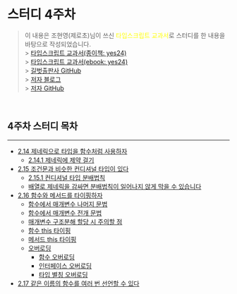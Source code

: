 # 스터디 4주차

> 이 내용은 조현영(제로초)님이 쓰신 <span style="color: yellow">타입스크립트 교과서</span>로 스터디를 한 내용을 바탕으로 작성되었습니다.
> <br /> > <a target="_blank" href="https://www.yes24.com/Product/Goods/121208343" >타입스크립트 교과서(종이책: yes24)</a> <br /> > <a target="_blank" href="https://www.yes24.com/Product/Goods/121811365" >타입스크립트 교과서(ebook: yes24)</a> <br /> > <a target="_blank" href="https://github.com/gilbutITbook/080369" >길벗출판사 GitHub</a> <br /> > <a target="_blank" href="https://www.zerocho.com/books" >저자 블로그</a> <br /> > <a target="_blank" href="https://github.com/ZeroCho" >저자 GitHub</a>

<br>

## 4주차 스터디 목차

---

- [2.14 제네릭으로 타입을 함수처럼 사용하자](#214-제네릭으로-타입을-함수처럼-사용하자)
  - [2.14.1 제네릭에 제약 걸기](#2141-제네릭에-제약-걸기)
- [2.15 조건문과 비슷한 컨디셔널 타입이 있다](#215-조건문과-비슷한-컨디셔널-타입이-있다)
  - [2.15.1 컨디셔널 타입 분배법칙](#2151-컨디셔널-타입-분배법칙)
  - [배열로 제네릭을 감싸면 분배법칙이 일어나지 않게 막을 수 있습니다](#배열로-제네릭을-감싸면-분배법칙이-일어나지-않게-막을-수-있습니다)
- [2.16 함수와 메서드를 타이핑하자](#216-함수와-메서드를-타이핑하자)
  - [함수에서 매개변수 나머지 문법](#힘수에서-매개변수-나머지--문법)
  - [함수에서 매개변수 전개 문법](#함수에서-매개변수-전개--문법)
  - [매개변수 구조분해 할당 시 주의할 점](#매개변수-구조분해-할당-시-주의할-점)
  - [함수 this 타이핑](#함수-this-타이핑)
  - [메서드 this 타이핑](#메서드-this-타이핑)
  - [오버로딩](#오버로딩)
    - [함수 오버로딩](#함수-오버로딩)
    - [인터페이스 오버로딩](#인터페이스-오버로딩)
    - [타입 별칭 오버로딩](#타입-별칭-오버로딩)
- [2.17 같은 이름의 함수를 여러 번 선언할 수 있다](#217-같은-이름의-함수를-여러-번-선언할-수-있다)

<br>
